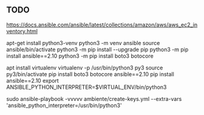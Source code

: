 ## TODO
https://docs.ansible.com/ansible/latest/collections/amazon/aws/aws_ec2_inventory.html


apt-get install python3-venv
python3 -m venv ansible
source ansible/bin/activate
python3 -m pip install --upgrade pip
python3 -m pip install ansible==2.10
python3 -m pip install boto3 botocore

apt install virtualenv
virtualenv -p /usr/bin/python3 py3
source py3/bin/activate
pip install boto3 botocore ansible==2.10
pip install ansible==2.10
export ANSIBLE_PYTHON_INTERPRETER=$VIRTUAL_ENV/bin/python3

sudo ansible-playbook -vvvvv ambiente/create-keys.yml --extra-vars 'ansible_python_interpreter=/usr/bin/python3'